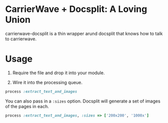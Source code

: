 # CarrierWave + Docsplit: A Loving Union

carrierwave-docsplit is a thin wrapper arund docsplit that knows how to talk to carrierwave.

# Usage

1. Require the file and drop it into your module.

2. Wire it into the processing queue.

```ruby
process :extract_text_and_images
```

You can also pass in a `:sizes` option.  Docsplit will generate a set of images of the pages in each.

```ruby
process :extract_text_and_images, :sizes => ['200x200', '1000x']
```
